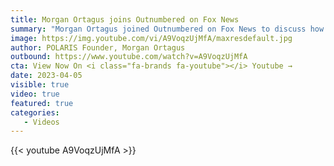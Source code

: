 ```yaml
---
title: Morgan Ortagus joins Outnumbered on Fox News
summary: "Morgan Ortagus joined Outnumbered on Fox News to discuss how the transparently political case against former President Trump jeopardizes America's ability to lead discussions on democracy and the rule of law around the world. " 
image: https://img.youtube.com/vi/A9VoqzUjMfA/maxresdefault.jpg
author: POLARIS Founder, Morgan Ortagus
outbound: https://www.youtube.com/watch?v=A9VoqzUjMfA
cta: View Now On <i class="fa-brands fa-youtube"></i> Youtube →
date: 2023-04-05
visible: true
video: true
featured: true
categories:
   - Videos
---
```


{{< youtube A9VoqzUjMfA >}}